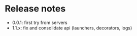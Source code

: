 # Release notes

- 0.0.1: first try from servers
- 1.1.x: fix and consolidate api (launchers, decorators, logs)
